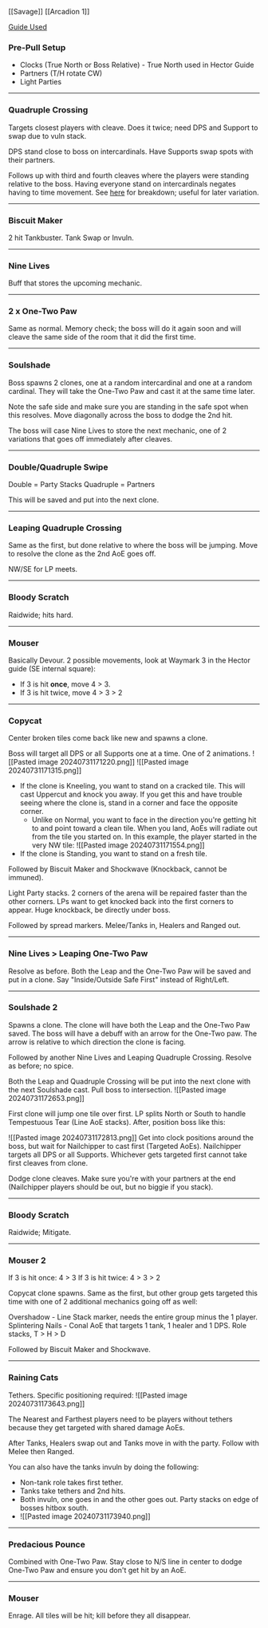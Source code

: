 [[Savage]] [[Arcadion 1]]

[Guide Used](https://www.youtube.com/watch?v=9UB5x8JzAiQ)
### Pre-Pull Setup
- Clocks (True North or Boss Relative) - True North used in Hector Guide
- Partners (T/H rotate CW)
- Light Parties
___
### Quadruple Crossing
Targets closest players with cleave. Does it twice; need DPS and Support to swap due to vuln stack.

DPS stand close to boss on intercardinals. Have Supports swap spots with their partners.

Follows up with third and fourth cleaves where the players were standing relative to the boss. Having everyone stand on intercardinals negates having to time movement. See [here](https://www.youtube.com/watch?v=bOCqbHRQw2Q) for breakdown; useful for later variation.

___
### Biscuit Maker
2 hit Tankbuster. Tank Swap or Invuln.
___
### Nine Lives
Buff that stores the upcoming mechanic.
___
### 2 x One-Two Paw
Same as normal. Memory check; the boss will do it again soon and will cleave the same side of the room that it did the first time.
___
### Soulshade
Boss spawns 2 clones, one at a random intercardinal and one at a random cardinal. They will take the One-Two Paw and cast it at the same time later.

Note the safe side and make sure you are standing in the safe spot when this resolves. Move diagonally across the boss to dodge the 2nd hit.

The boss will case Nine Lives to store the next mechanic, one of 2 variations that goes off immediately after cleaves.
___
### Double/Quadruple Swipe
Double = Party Stacks
Quadruple = Partners

This will be saved and put into the next clone.
___
### Leaping Quadruple Crossing
Same as the first, but done relative to where the boss will be jumping. Move to resolve the clone as the 2nd AoE goes off.

NW/SE for LP meets.
___
### Bloody Scratch
Raidwide; hits hard.
___
### Mouser
Basically Devour. 2 possible movements, look at Waymark 3 in the Hector guide (SE internal square):
- If 3 is hit **once**, move 4 > 3.
- If 3 is hit twice, move 4 > 3 > 2
___
### Copycat
Center broken tiles come back like new and spawns a clone.

Boss will target all DPS or all Supports one at a time. One of 2 animations.
![[Pasted image 20240731171220.png]]
![[Pasted image 20240731171315.png]]
- If the clone is Kneeling, you want to stand on a cracked tile. This will cast Uppercut and knock you away. If you get this and have trouble seeing where the clone is, stand in a corner and face the opposite corner.
	 - Unlike on Normal, you want to face in the direction you're getting hit to and point toward a clean tile. When you land, AoEs will radiate out from the tile you started on. In this example, the player started in the very NW tile:
	 ![[Pasted image 20240731171554.png]]
- If the clone is Standing, you want to stand on a fresh tile.

Followed by Biscuit Maker and Shockwave (Knockback, cannot be immuned).

Light Party stacks. 2 corners of the arena will be repaired faster than the other corners. LPs want to get knocked back into the first corners to appear. Huge knockback, be directly under boss.

Followed by spread markers. Melee/Tanks in, Healers and Ranged out.
___
### Nine Lives > Leaping One-Two Paw
Resolve as before. Both the Leap and the One-Two Paw will be saved and put in a clone. Say "Inside/Outside Safe First" instead of Right/Left.
___
### Soulshade 2
Spawns a clone. The clone will have both the Leap and the One-Two Paw saved. The boss will have a debuff with an arrow for the One-Two paw. The arrow is relative to which direction the clone is facing.

Followed by another Nine Lives and Leaping Quadruple Crossing. Resolve as before; no spice.

Both the Leap and Quadruple Crossing will be put into the next clone with the next Soulshade cast. Pull boss to intersection.
![[Pasted image 20240731172653.png]]

First clone will jump one tile over first. LP splits North or South to handle Tempestuous Tear (Line AoE stacks). After, position boss like this:

![[Pasted image 20240731172813.png]]
Get into clock positions around the boss, but wait for Nailchipper to cast first (Targeted AoEs). Nailchipper targets all DPS or all Supports. Whichever gets targeted first cannot take first cleaves from clone.

Dodge clone cleaves. Make sure you're with your partners at the end (Nailchipper players should be out, but no biggie if you stack).
___
### Bloody Scratch
Raidwide; Mitigate.
___
### Mouser 2
If 3 is hit once: 4 > 3
If 3 is hit twice: 4 > 3 > 2

Copycat clone spawns. Same as the first, but other group gets targeted this time with one of 2 additional mechanics going off as well:

Overshadow - Line Stack marker, needs the entire group minus the 1 player.
Splintering Nails - Conal AoE that targets 1 tank, 1 healer and 1 DPS. Role stacks, T > H > D

Followed by Biscuit Maker and Shockwave.
___
### Raining Cats
Tethers. Specific positioning required:
![[Pasted image 20240731173643.png]]

The Nearest and Farthest players need to be players without tethers because they get targeted with shared damage AoEs.

After Tanks, Healers swap out and Tanks move in with the party. Follow with Melee then Ranged.

You can also have the tanks invuln by doing the following:
- Non-tank role takes first tether.
- Tanks take tethers and 2nd hits.
- Both invuln, one goes in and the other goes out. Party stacks on edge of bosses hitbox south.
- ![[Pasted image 20240731173940.png]]
___
### Predacious Pounce
Combined with One-Two Paw. Stay close to N/S line in center to dodge One-Two Paw and ensure you don't get hit by an AoE.
___
### Mouser
Enrage. All tiles will be hit; kill before they all disappear.